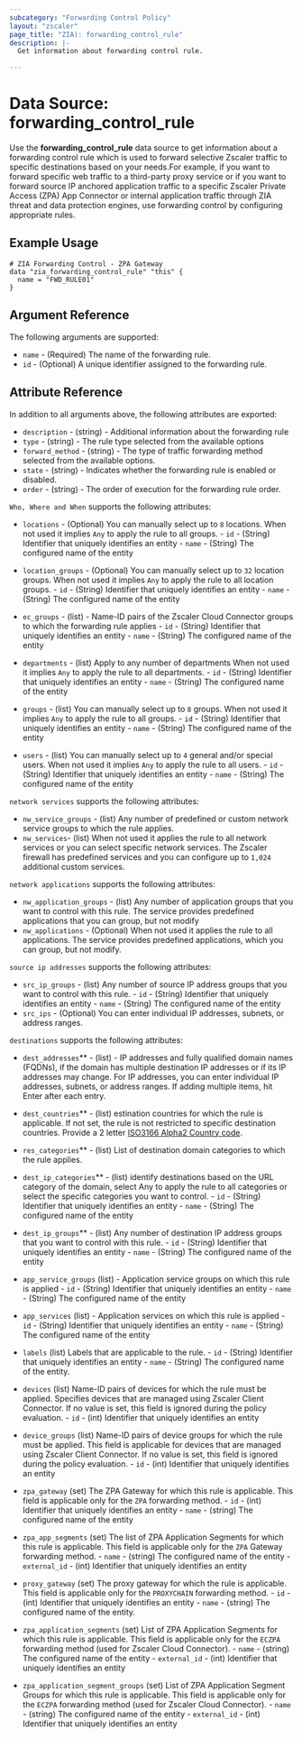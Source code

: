 ```yaml
---
subcategory: "Forwarding Control Policy"
layout: "zscaler"
page_title: "ZIA): forwarding_control_rule"
description: |-
  Get information about forwarding control rule.

---
```

# Data Source: forwarding_control_rule

Use the **forwarding_control_rule** data source to get information about a forwarding control rule which is used to forward selective Zscaler traffic to specific destinations based on your needs.For example, if you want to forward specific web traffic to a third-party proxy service or if you want to forward source IP anchored application traffic to a specific Zscaler Private Access (ZPA) App Connector or internal application traffic through ZIA threat and data protection engines, use forwarding control by configuring appropriate rules.

## Example Usage

```hcl
# ZIA Forwarding Control - ZPA Gateway
data "zia_forwarding_control_rule" "this" {
  name = "FWD_RULE01"
}
```

## Argument Reference

The following arguments are supported:

* `name` - (Required) The name of the forwarding rule.
* `id` - (Optional) A unique identifier assigned to the forwarding rule.

## Attribute Reference

In addition to all arguments above, the following attributes are exported:

* `description` - (string) - Additional information about the forwarding rule
* `type` - (string) -  The rule type selected from the available options
* `forward_method` - (string) - The type of traffic forwarding method selected from the available options.
* `state` - (string) - Indicates whether the forwarding rule is enabled or disabled.
* `order` - (string) - The order of execution for the forwarding rule order.

`Who, Where and When` supports the following attributes:

* `locations` - (Optional) You can manually select up to `8` locations. When not used it implies `Any` to apply the rule to all groups.
      - `id` - (String) Identifier that uniquely identifies an entity
      - `name` - (String) The configured name of the entity
* `location_groups` - (Optional) You can manually select up to `32` location groups. When not used it implies `Any` to apply the rule to all location groups.
      - `id` - (String) Identifier that uniquely identifies an entity
      - `name` - (String) The configured name of the entity

* `ec_groups` - (list) - Name-ID pairs of the Zscaler Cloud Connector groups to which the forwarding rule applies
      - `id` - (String) Identifier that uniquely identifies an entity
      - `name` - (String) The configured name of the entity
* `departments` - (list) Apply to any number of departments When not used it implies `Any` to apply the rule to all departments.
      - `id` - (String) Identifier that uniquely identifies an entity
      - `name` - (String) The configured name of the entity
* `groups` - (list) You can manually select up to `8` groups. When not used it implies `Any` to apply the rule to all groups.
      - `id` - (String) Identifier that uniquely identifies an entity
      - `name` - (String) The configured name of the entity
* `users` - (list) You can manually select up to `4` general and/or special users. When not used it implies `Any` to apply the rule to all users.
      - `id` - (String) Identifier that uniquely identifies an entity
      - `name` - (String) The configured name of the entity

`network services` supports the following attributes:

* `nw_service_groups` - (list) Any number of predefined or custom network service groups to which the rule applies.
* `nw_services`- (list) When not used it applies the rule to all network services or you can select specific network services. The Zscaler firewall has predefined services and you can configure up to `1,024` additional custom services.

`network applications` supports the following attributes:

* `nw_application_groups` - (list) Any number of application groups that you want to control with this rule. The service provides predefined applications that you can group, but not modify
* `nw_applications` - (Optional) When not used it applies the rule to all applications. The service provides predefined applications, which you can group, but not modify.

`source ip addresses` supports the following attributes:

* `src_ip_groups` - (list) Any number of source IP address groups that you want to control with this rule.
      - `id` - (String) Identifier that uniquely identifies an entity
      - `name` - (String) The configured name of the entity
* `src_ips` - (Optional) You can enter individual IP addresses, subnets, or address ranges.

`destinations` supports the following attributes:

* `dest_addresses`** - (list) -  IP addresses and fully qualified domain names (FQDNs), if the domain has multiple destination IP addresses or if its IP addresses may change. For IP addresses, you can enter individual IP addresses, subnets, or address ranges. If adding multiple items, hit Enter after each entry.
* `dest_countries`** - (list) estination countries for which the rule is applicable. If not set, the rule is not restricted to specific destination countries. Provide a 2 letter [ISO3166 Alpha2 Country code](https://en.wikipedia.org/wiki/List_of_ISO_3166_country_codes).
* `res_categories`** - (list) List of destination domain categories to which the rule applies.
* `dest_ip_categories`** - (list) identify destinations based on the URL category of the domain, select Any to apply the rule to all categories or select the specific categories you want to control.
      - `id` - (String) Identifier that uniquely identifies an entity
      - `name` - (String) The configured name of the entity
* `dest_ip_groups`** - (list) Any number of destination IP address groups that you want to control with this rule.
      - `id` - (String) Identifier that uniquely identifies an entity
      - `name` - (String) The configured name of the entity

* `app_service_groups` (list) - Application service groups on which this rule is applied
      - `id` - (String) Identifier that uniquely identifies an entity
      - `name` - (String) The configured name of the entity

* `app_services` (list) - Application services on which this rule is applied
      - `id` - (String) Identifier that uniquely identifies an entity
      - `name` - (String) The configured name of the entity

* `labels` (list) Labels that are applicable to the rule.
      - `id` - (String) Identifier that uniquely identifies an entity
      - `name` - (String) The configured name of the entity.
* `devices` (list) Name-ID pairs of devices for which the rule must be applied. Specifies devices that are managed using Zscaler Client Connector. If no value is set, this field is ignored during the policy evaluation.
      - `id` - (int) Identifier that uniquely identifies an entity

* `device_groups` (list) Name-ID pairs of device groups for which the rule must be applied. This field is applicable for devices that are managed using Zscaler Client Connector. If no value is set, this field is ignored during the policy evaluation.
      - `id` - (int) Identifier that uniquely identifies an entity

* `zpa_gateway` (set) The ZPA Gateway for which this rule is applicable. This field is applicable only for the `ZPA` forwarding method.
      - `id` - (int) Identifier that uniquely identifies an entity
      - `name` - (string) The configured name of the entity

* `zpa_app_segments` (set) The list of ZPA Application Segments for which this rule is applicable. This field is applicable only for the `ZPA` Gateway forwarding method.
      - `name` - (string) The configured name of the entity
      - `external_id` - (int) Identifier that uniquely identifies an entity

* `proxy_gateway` (set) The proxy gateway for which the rule is applicable. This field is applicable only for the `PROXYCHAIN` forwarding method.
      - `id` - (int) Identifier that uniquely identifies an entity
      - `name` - (string) The configured name of the entity.

* `zpa_application_segments` (set) List of ZPA Application Segments for which this rule is applicable. This field is applicable only for the `ECZPA` forwarding method (used for Zscaler Cloud Connector).
      - `name` - (string) The configured name of the entity
      - `external_id` - (int) Identifier that uniquely identifies an entity

* `zpa_application_segment_groups` (set) List of ZPA Application Segment Groups for which this rule is applicable. This field is applicable only for the `ECZPA` forwarding method (used for Zscaler Cloud Connector).
      - `name` - (string) The configured name of the entity
      - `external_id` - (int) Identifier that uniquely identifies an entity